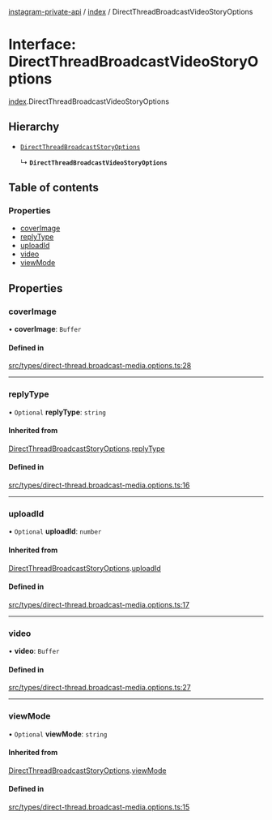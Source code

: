 [instagram-private-api](../../README.md) / [index](../../modules/index.md) / DirectThreadBroadcastVideoStoryOptions

# Interface: DirectThreadBroadcastVideoStoryOptions

[index](../../modules/index.md).DirectThreadBroadcastVideoStoryOptions

## Hierarchy

- [`DirectThreadBroadcastStoryOptions`](DirectThreadBroadcastStoryOptions.md)

  ↳ **`DirectThreadBroadcastVideoStoryOptions`**

## Table of contents

### Properties

- [coverImage](DirectThreadBroadcastVideoStoryOptions.md#coverimage)
- [replyType](DirectThreadBroadcastVideoStoryOptions.md#replytype)
- [uploadId](DirectThreadBroadcastVideoStoryOptions.md#uploadid)
- [video](DirectThreadBroadcastVideoStoryOptions.md#video)
- [viewMode](DirectThreadBroadcastVideoStoryOptions.md#viewmode)

## Properties

### coverImage

• **coverImage**: `Buffer`

#### Defined in

[src/types/direct-thread.broadcast-media.options.ts:28](https://github.com/Nerixyz/instagram-private-api/blob/0e0721c/src/types/direct-thread.broadcast-media.options.ts#L28)

___

### replyType

• `Optional` **replyType**: `string`

#### Inherited from

[DirectThreadBroadcastStoryOptions](DirectThreadBroadcastStoryOptions.md).[replyType](DirectThreadBroadcastStoryOptions.md#replytype)

#### Defined in

[src/types/direct-thread.broadcast-media.options.ts:16](https://github.com/Nerixyz/instagram-private-api/blob/0e0721c/src/types/direct-thread.broadcast-media.options.ts#L16)

___

### uploadId

• `Optional` **uploadId**: `number`

#### Inherited from

[DirectThreadBroadcastStoryOptions](DirectThreadBroadcastStoryOptions.md).[uploadId](DirectThreadBroadcastStoryOptions.md#uploadid)

#### Defined in

[src/types/direct-thread.broadcast-media.options.ts:17](https://github.com/Nerixyz/instagram-private-api/blob/0e0721c/src/types/direct-thread.broadcast-media.options.ts#L17)

___

### video

• **video**: `Buffer`

#### Defined in

[src/types/direct-thread.broadcast-media.options.ts:27](https://github.com/Nerixyz/instagram-private-api/blob/0e0721c/src/types/direct-thread.broadcast-media.options.ts#L27)

___

### viewMode

• `Optional` **viewMode**: `string`

#### Inherited from

[DirectThreadBroadcastStoryOptions](DirectThreadBroadcastStoryOptions.md).[viewMode](DirectThreadBroadcastStoryOptions.md#viewmode)

#### Defined in

[src/types/direct-thread.broadcast-media.options.ts:15](https://github.com/Nerixyz/instagram-private-api/blob/0e0721c/src/types/direct-thread.broadcast-media.options.ts#L15)
